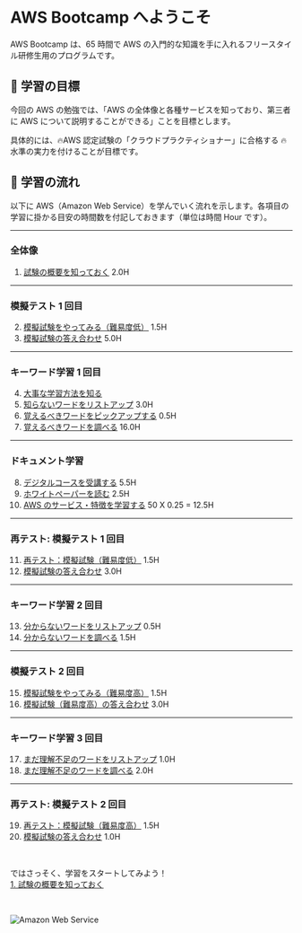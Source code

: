 # AWS Bootcamp へようこそ

AWS Bootcamp は、65 時間で AWS の入門的な知識を手に入れるフリースタイル研修生用のプログラムです。

## 🥇 学習の目標

今回の AWS の勉強では、「AWS の全体像と各種サービスを知っており、第三者に AWS について説明することができる」ことを目標とします。

具体的には、🔥AWS 認定試験の「クラウドプラクティショナー」に合格する 🔥水準の実力を付けることが目標です。

## 🐹 学習の流れ

以下に AWS（Amazon Web Service）を学んでいく流れを示します。各項目の学習に掛かる目安の時間数を付記しておきます（単位は時間 Hour です）。

---

### 全体像

1. [試験の概要を知っておく](https://fs5013-furi-sutao.github.io/aws-bootcamp/overview/exam-overview) 2.0H

---

### 模擬テスト 1 回目

2. [模擬試験をやってみる（難易度低）](https://fs5013-furi-sutao.github.io/aws-bootcamp/1st-trial/try-low-difficulty) 1.5H
3. [模擬試験の答え合わせ](https://fs5013-furi-sutao.github.io/aws-bootcamp/1st-trial/check-answers-1st-trail) 5.0H

---

### キーワード学習 1 回目

4. [大事な学習方法を知る](https://fs5013-furi-sutao.github.io/aws-bootcamp/1st-learning-keywords/most-important-learning-ways)
5. [知らないワードをリストアップ](https://fs5013-furi-sutao.github.io/aws-bootcamp/1st-learning-keywords/make-list-unknown-keywords) 3.0H
6. [覚えるべきワードをピックアップする](https://fs5013-furi-sutao.github.io/aws-bootcamp/1st-learning-keywords/make-list-keywords-to-remember) 0.5H
7. [覚えるべきワードを調べる](https://fs5013-furi-sutao.github.io/aws-bootcamp/1st-learning-keywords/study-keywords-to-remember) 16.0H

---

### ドキュメント学習

8. [デジタルコースを受講する](https://fs5013-furi-sutao.github.io/aws-bootcamp/study-with-docs/take-digital-course) 5.5H
9. [ホワイトペーパーを読む](https://fs5013-furi-sutao.github.io/aws-bootcamp/study-with-docs/read-white-papers) 2.5H
10. [AWS のサービス・特徴を学習する](https://fs5013-furi-sutao.github.io/aws-bootcamp/study-with-docs/learn-aws-services) 50 X 0.25 = 12.5H

---

### 再テスト: 模擬テスト 1 回目

11. [再テスト：模擬試験（難易度低）](https://fs5013-furi-sutao.github.io/aws-bootcamp/1st-retrial/retry-low-difficulty) 1.5H
12. [模擬試験の答え合わせ](https://fs5013-furi-sutao.github.io/aws-bootcamp/1st-retrial/check-answers-retrial) 3.0H

---

### キーワード学習 2 回目

13. [分からないワードをリストアップ](https://fs5013-furi-sutao.github.io/aws-bootcamp/2nd-learning-keywords/make-list-keywords-you-dont-understand) 0.5H
14. [分からないワードを調べる](https://fs5013-furi-sutao.github.io/aws-bootcamp/2nd-learning-keywords/study-unknown-keywords) 1.5H

---

### 模擬テスト 2 回目

15. [模擬試験をやってみる（難易度高）](https://fs5013-furi-sutao.github.io/aws-bootcamp/2nd-trial/try-high-difficulty) 1.5H
16. [模擬試験（難易度高）の答え合わせ](https://fs5013-furi-sutao.github.io/aws-bootcamp/2nd-trial/check-answers-2nd-trail) 3.0H

---

### キーワード学習 3 回目

17. [まだ理解不足のワードをリストアップ](https://fs5013-furi-sutao.github.io/aws-bootcamp/3rd-learning-keywords/make-list-keywords-you-still-cant-understand) 1.0H
18. [まだ理解不足のワードを調べる](https://fs5013-furi-sutao.github.io/aws-bootcamp/3rd-learning-keywords/study-misunderstanding-keywords) 2.0H

---

### 再テスト: 模擬テスト 2 回目

19. [再テスト：模擬試験（難易度高）](https://fs5013-furi-sutao.github.io/aws-bootcamp/2nd-retrial/retry-high-difficulty) 1.5H
20. [模擬試験の答え合わせ](https://fs5013-furi-sutao.github.io/aws-bootcamp/2nd-retrial/check-answers-2nd-retrail) 1.0H

<br />

ではさっそく、学習をスタートしてみよう！  
[1. 試験の概要を知っておく](https://fs5013-furi-sutao.github.io/aws-bootcamp/overview/exam-overview)

<br />

![Amazon Web Service](https://fs5013-furi-sutao.github.io/aws-bootcamp/amazon-web-services.jpg)

<br />
